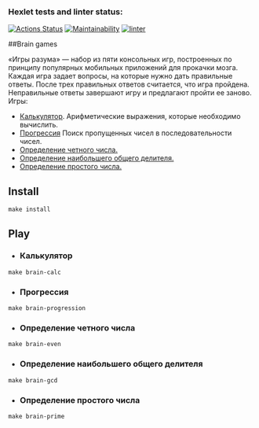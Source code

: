 ### Hexlet tests and linter status:
[![Actions Status](https://github.com/Dimabytes/frontend-project-lvl1/workflows/hexlet-check/badge.svg)](https://github.com/Dimabytes/frontend-project-lvl1/actions)
[![Maintainability](https://api.codeclimate.com/v1/badges/2ff2f87d0c1e0fbe8a52/maintainability)](https://codeclimate.com/github/Dimabytes/frontend-project-lvl1/maintainability)
[![linter](https://github.com/Dimabytes/frontend-project-lvl1/workflows/linter/badge.svg)](https://github.com/Dimabytes/frontend-project-lvl1/actions)

##Brain games

«Игры разума» — набор из пяти консольных игр, построенных по принципу популярных мобильных приложений для прокачки мозга. Каждая игра задает вопросы, на которые нужно дать правильные ответы. После трех правильных ответов считается, что игра пройдена. Неправильные ответы завершают игру и предлагают пройти ее заново. Игры:

* [Калькулятор](https://asciinema.org/a/jbhyn9s0sq6oO8RqtmxsLRxRg). Арифметические выражения, которые необходимо вычислить. 
* [Прогрессия](https://asciinema.org/a/VXU9viV7Ahurt7Jf2bZ9IRdom) Поиск пропущенных чисел в последовательности чисел.
* [Определение четного числа.](https://asciinema.org/a/n160rHQe9BEhDXnY6UVQu1igB)
* [Определение наибольшего общего делителя.](https://asciinema.org/a/QBAmc5nyINtmC45KVEAVbrBzn)
* [Определение простого числа.](https://asciinema.org/a/epoTWTtuN6O3cUBWGvX43aZEf)


## Install

````
make install
````

## Play

* ### Калькулятор

````
make brain-calc
````

* ### Прогрессия

````
make brain-progression
````

* ### Определение четного числа

````
make brain-even
````

* ### Определение наибольшего общего делителя

````
make brain-gcd
````

* ### Определение простого числа

````
make brain-prime
````
